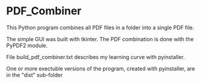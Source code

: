 # PDF_Combiner

This Python program combines all PDF files in a folder into a single PDF file.

The simple GUI was built with tkinter.  The PDF combination is done with the PyPDF2 module.

File build_pdf_combiner.txt describes my learning curve with pyinstaller.

One or more exectuble versions of the program, created with pyinstaller, are in the "dist" sub-folder
